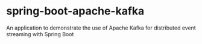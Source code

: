 # spring-boot-apache-kafka
An application to demonstrate the use of Apache Kafka for distributed event streaming with Spring Boot
